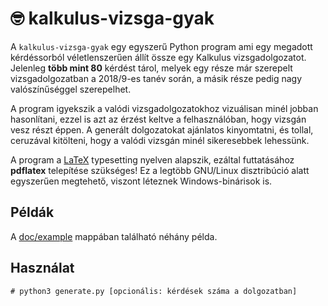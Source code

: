 # 🤓 kalkulus-vizsga-gyak

A `kalkulus-vizsga-gyak` egy egyszerű Python program ami egy megadott
kérdéssorból véletlenszerűen állít össze egy Kalkulus vizsgadolgozatot.
Jelenleg **több mint 80** kérdést tárol, melyek egy része már szerepelt
vizsgadolgozatban a 2018/9-es tanév során, a másik része pedig nagy
valószínűséggel szerepelhet.

A program igyekszik a valódi vizsgadolgozatokhoz vizuálisan minél jobban
hasonlítani, ezzel is azt az érzést keltve a felhasználóban, hogy vizsgán vesz
részt éppen. A generált dolgozatokat ajánlatos kinyomtatni, és tollal,
ceruzával kitölteni, hogy a valódi vizsgán minél sikeresebbek lehessünk.

A program a [LaTeX](https://en.wikipedia.org/wiki/LaTeX) typesetting nyelven
alapszik, ezáltal futtatásához **pdflatex** telepítése szükséges! Ez a legtöbb
GNU/Linux disztribúció alatt egyszerűen megtehető, viszont léteznek
Windows-binárisok is.

## Példák

A [doc/example](doc/example) mappában található néhány példa.

## Használat

```
# python3 generate.py [opcionális: kérdések száma a dolgozatban]
```
